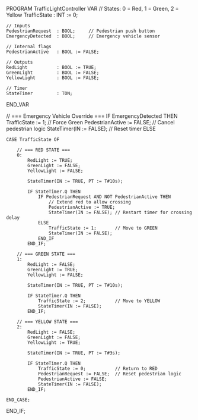 PROGRAM TrafficLightController
VAR
    // States: 0 = Red, 1 = Green, 2 = Yellow
    TrafficState       : INT := 0;

    // Inputs
    PedestrianRequest  : BOOL;     // Pedestrian push button
    EmergencyDetected  : BOOL;     // Emergency vehicle sensor

    // Internal flags
    PedestrianActive   : BOOL := FALSE;

    // Outputs
    RedLight           : BOOL := TRUE;
    GreenLight         : BOOL := FALSE;
    YellowLight        : BOOL := FALSE;

    // Timer
    StateTimer         : TON;
END_VAR

// === Emergency Vehicle Override ===
IF EmergencyDetected THEN
    TrafficState := 1;                    // Force Green
    PedestrianActive := FALSE;           // Cancel pedestrian logic
    StateTimer(IN := FALSE);             // Reset timer
ELSE

    CASE TrafficState OF

        // === RED STATE ===
        0:
            RedLight := TRUE;
            GreenLight := FALSE;
            YellowLight := FALSE;

            StateTimer(IN := TRUE, PT := T#10s);

            IF StateTimer.Q THEN
                IF PedestrianRequest AND NOT PedestrianActive THEN
                    // Extend red to allow crossing
                    PedestrianActive := TRUE;
                    StateTimer(IN := FALSE); // Restart timer for crossing delay
                ELSE
                    TrafficState := 1;       // Move to GREEN
                    StateTimer(IN := FALSE);
                END_IF
            END_IF;

        // === GREEN STATE ===
        1:
            RedLight := FALSE;
            GreenLight := TRUE;
            YellowLight := FALSE;

            StateTimer(IN := TRUE, PT := T#10s);

            IF StateTimer.Q THEN
                TrafficState := 2;           // Move to YELLOW
                StateTimer(IN := FALSE);
            END_IF;

        // === YELLOW STATE ===
        2:
            RedLight := FALSE;
            GreenLight := FALSE;
            YellowLight := TRUE;

            StateTimer(IN := TRUE, PT := T#3s);

            IF StateTimer.Q THEN
                TrafficState := 0;           // Return to RED
                PedestrianRequest := FALSE;  // Reset pedestrian logic
                PedestrianActive := FALSE;
                StateTimer(IN := FALSE);
            END_IF;

    END_CASE;
END_IF;
